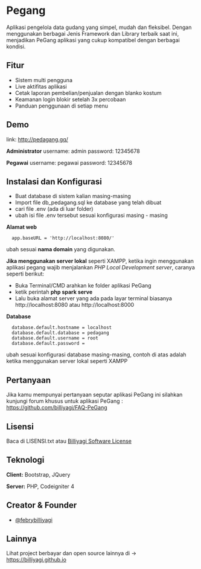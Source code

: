 
# Pegang

Aplikasi pengelola data gudang yang simpel, mudah dan fleksibel. Dengan menggunakan berbagai Jenis Framework dan Library terbaik saat ini, menjadikan PeGang aplikasi yang cukup kompatibel dengan berbagai kondisi.


## Fitur

- Sistem multi pengguna
- Live aktifitas aplikasi
- Cetak laporan pembelian/penjualan dengan blanko kostum
- Keamanan login blokir setelah 3x percobaan
- Panduan penggunaan di setiap menu


## Demo

link: http://pedagang.gq/

**Administrator**
username: admin
password: 12345678

**Pegawai**
username: pegawai
password: 12345678

## Instalasi dan Konfigurasi

- Buat database di sistem kalian masing-masing
- Import file db_pedagang.sql ke database yang telah dibuat
- cari file .env (ada di luar folder) 
- ubah isi file .env tersebut sesuai konfigurasi masing - masing


**Alamat web**
```
  app.baseURL = 'http://localhost:8080/'
```
ubah sesuai **nama domain** yang digunakan.

**Jika menggunakan server lokal** seperti XAMPP, ketika ingin menggunakan aplikasi pegang wajib menjalankan *PHP Local Development server*, caranya seperti berikut:

- Buka Terminal/CMD arahkan ke folder aplikasi PeGang
- ketik perintah **php spark serve**
- Lalu buka alamat server yang ada pada layar terminal biasanya http://localhost:8080 atau http://localhost:8000

**Database**
```
  database.default.hostname = localhost
  database.default.database = pedagang
  database.default.username = root
  database.default.password = 
```
ubah sesuai konfigurasi database masing-masing, contoh di atas adalah ketika menggunakan server lokal seperti XAMPP
## Pertanyaan
Jika kamu mempunyai pertanyaan seputar aplikasi PeGang ini silahkan kunjungi
forum khusus untuk aplikasi PeGang : https://github.com/billiyagi/FAQ-PeGang

## Lisensi
Baca di LISENSI.txt atau [Billiyagi Software License](https://pastebin.com/MpkdjBjT)


## Teknologi

**Client:** Bootstrap, JQuery

**Server:** PHP, Codeigniter 4


## Creator & Founder

- [@febrybilliyagi](https://www.github.com/billiyagi)


## Lainnya

Lihat project berbayar dan open source lainnya di -> https://billiyagi.github.io

